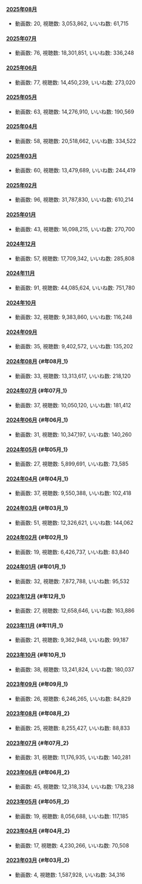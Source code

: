 #### [2025年08月](videos/202508 "wikilink")

-   動画数: 20, 視聴数: 3,053,862, いいね数: 61,715

#### [2025年07月](videos/202507 "wikilink")

-   動画数: 76, 視聴数: 18,301,851, いいね数: 336,248

#### [2025年06月](videos/202506 "wikilink")

-   動画数: 77, 視聴数: 14,450,239, いいね数: 273,020

#### [2025年05月](videos/202505 "wikilink")

-   動画数: 63, 視聴数: 14,276,910, いいね数: 190,569

#### [2025年04月](videos/202504 "wikilink")

-   動画数: 58, 視聴数: 20,518,662, いいね数: 334,522

#### [2025年03月](videos/202503 "wikilink")

-   動画数: 60, 視聴数: 13,479,689, いいね数: 244,419

#### [2025年02月](videos/202502 "wikilink")

-   動画数: 96, 視聴数: 31,787,830, いいね数: 610,214

#### [2025年01月](videos/202501 "wikilink")

-   動画数: 43, 視聴数: 16,098,215, いいね数: 270,700

#### [2024年12月](videos/202412 "wikilink")

-   動画数: 57, 視聴数: 17,709,342, いいね数: 285,808

#### [2024年11月](videos/202411 "wikilink")

-   動画数: 91, 視聴数: 44,085,624, いいね数: 751,780

#### [2024年10月](videos/202410 "wikilink")

-   動画数: 32, 視聴数: 9,383,860, いいね数: 116,248

#### [2024年09月](videos/202409 "wikilink")

-   動画数: 35, 視聴数: 9,402,572, いいね数: 135,202

#### [2024年08月](videos/202408 "wikilink") {#年08月_1}

-   動画数: 33, 視聴数: 13,313,617, いいね数: 218,120

#### [2024年07月](videos/202407 "wikilink") {#年07月_1}

-   動画数: 37, 視聴数: 10,050,120, いいね数: 181,412

#### [2024年06月](videos/202406 "wikilink") {#年06月_1}

-   動画数: 31, 視聴数: 10,347,197, いいね数: 140,260

#### [2024年05月](videos/202405 "wikilink") {#年05月_1}

-   動画数: 27, 視聴数: 5,899,691, いいね数: 73,585

#### [2024年04月](videos/202404 "wikilink") {#年04月_1}

-   動画数: 37, 視聴数: 9,550,388, いいね数: 102,418

#### [2024年03月](videos/202403 "wikilink") {#年03月_1}

-   動画数: 51, 視聴数: 12,326,621, いいね数: 144,062

#### [2024年02月](videos/202402 "wikilink") {#年02月_1}

-   動画数: 19, 視聴数: 6,426,737, いいね数: 83,840

#### [2024年01月](videos/202401 "wikilink") {#年01月_1}

-   動画数: 32, 視聴数: 7,872,788, いいね数: 95,532

#### [2023年12月](videos/202312 "wikilink") {#年12月_1}

-   動画数: 27, 視聴数: 12,658,646, いいね数: 163,886

#### [2023年11月](videos/202311 "wikilink") {#年11月_1}

-   動画数: 21, 視聴数: 9,362,948, いいね数: 99,187

#### [2023年10月](videos/202310 "wikilink") {#年10月_1}

-   動画数: 38, 視聴数: 13,241,824, いいね数: 180,037

#### [2023年09月](videos/202309 "wikilink") {#年09月_1}

-   動画数: 26, 視聴数: 6,246,265, いいね数: 84,829

#### [2023年08月](videos/202308 "wikilink") {#年08月_2}

-   動画数: 25, 視聴数: 8,255,427, いいね数: 88,833

#### [2023年07月](videos/202307 "wikilink") {#年07月_2}

-   動画数: 31, 視聴数: 11,176,935, いいね数: 140,281

#### [2023年06月](videos/202306 "wikilink") {#年06月_2}

-   動画数: 45, 視聴数: 12,318,334, いいね数: 178,238

#### [2023年05月](videos/202305 "wikilink") {#年05月_2}

-   動画数: 19, 視聴数: 8,056,688, いいね数: 117,185

#### [2023年04月](videos/202304 "wikilink") {#年04月_2}

-   動画数: 17, 視聴数: 4,230,266, いいね数: 70,508

#### [2023年03月](videos/202303 "wikilink") {#年03月_2}

-   動画数: 4, 視聴数: 1,587,928, いいね数: 34,316
